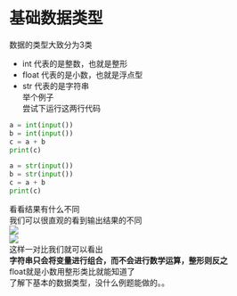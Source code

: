 # 基础数据类型  
数据的类型大致分为3类  
+ int 代表的是整数，也就是整形  
+ float 代表的是小数，也就是浮点型  
+ str 代表的是字符串  
举个例子  
尝试下运行这两行代码  
```python
a = int(input())
b = int(input())
c = a + b
print(c)
```
```python
a = str(input())
b = str(input())
c = a + b
print(c)
```
看看结果有什么不同  
我们可以很直观的看到输出结果的不同  
![](https://note.youdao.com/yws/api/personal/file/WEB135f69fd3a2b3a660879bbc7fcc71927?method=download&shareKey=fa85608a6bf2a0d16375b87d8c59dc1c)  
![](https://note.youdao.com/yws/api/personal/file/WEBafba6890066fb724488a2c2795ba4812?method=download&shareKey=f7a1d86dfd4a58c3531f1d4287787e7c)  
这样一对比我们就可以看出  
**字符串只会将变量进行组合，而不会进行数学运算，整形则反之**  
float就是小数用整形类比就能知道了  
了解下基本的数据类型，没什么例题能做的。。